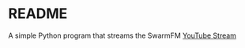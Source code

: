 # README

A simple Python program that streams the SwarmFM [YouTube Stream](https://www.youtube.com/@boop/live)